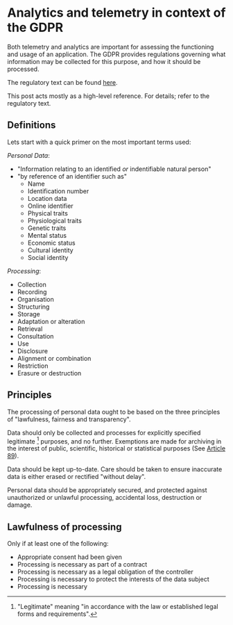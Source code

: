 Analytics and telemetry in context of the GDPR
====

Both telemetry and analytics are important for assessing the functioning and usage of an application. The GDPR provides regulations governing what information may be collected for this purpose, and how it should be processed.

The regulatory text can be found [here](https://eur-lex.europa.eu/eli/reg/2016/679/oj).

This post acts mostly as a high-level reference. For details; refer to the regulatory text.

## Definitions
Lets start with a quick primer on the most important terms used:

*Personal Data*:
- "Information relating to an identified *or* indentifiable natural person"
- "by reference of an identifier such as"
    - Name
    - Identification number
    - Location data
    - Online identifier
    - Physical traits
    - Physiological traits
    - Genetic traits
    - Mental status
    - Economic status
    - Cultural identity
    - Social identity

*Processing*:
- Collection
- Recording
- Organisation
- Structuring
- Storage
- Adaptation or alteration
- Retrieval
- Consultation
- Use
- Disclosure
- Alignment or combination
- Restriction
- Erasure or destruction

## Principles
The processing of personal data ought to be based on the three principles of "lawfulness, fairness and transparency".

Data should only be collected and processes for explicitly specified legitimate [^1] purposes, and no further. Exemptions are made for archiving in the interest of public, scientific, historical or statistical purposes (See [Article 89](https://gdpr-info.eu/art-89-gdpr/)).

Data should be kept up-to-date. Care should be taken to ensure inaccurate data is either erased or rectified "without delay".

Personal data should be appropriately secured, and protected against unauthorized or unlawful processing, accidental loss, destruction or damage.

## Lawfulness of processing
Only if at least one of the following:

- Appropriate consent had been given
- Processing is necessary as part of a contract
- Processing is necessary as a legal obligation of the controller
- Processing is necessary to protect the interests of the data subject
- Processing is necessary 

[^1]: "Legitimate" meaning "in accordance with the law or established legal forms and requirements".